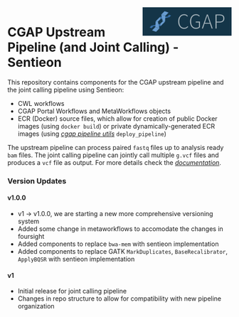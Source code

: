 <img src="https://github.com/dbmi-bgm/cgap-pipeline/blob/master/docs/images/cgap_logo.png" width="200" align="right">

# CGAP Upstream Pipeline (and Joint Calling) - Sentieon

This repository contains components for the CGAP upstream pipeline and the joint calling pipeline using Sentieon:

  * CWL workflows
  * CGAP Portal Workflows and MetaWorkflows objects
  * ECR (Docker) source files, which allow for creation of public Docker images (using `docker build`) or private dynamically-generated ECR images (using [*cgap pipeline utils*](https://github.com/dbmi-bgm/cgap-pipeline-utils/) `deploy_pipeline`)

The upstream pipeline can process paired `fastq` files up to analysis ready `bam` files.
The joint calling pipeline can jointly call multiple `g.vcf` files and produces a `vcf` file as output.
For more details check the [*documentation*](https://cgap-pipeline-main.readthedocs.io/en/latest/Pipelines/Upstream/upstream_sentieon/index-upstream_sentieon.html "upstream pipeline Sentieon").

### Version Updates

#### v1.0.0
* v1 -> v1.0.0, we are starting a new more comprehensive versioning system
* Added some change in metaworkflows to accomodate the changes in foursight
* Added components to replace `bwa-mem` with sentieon implementation
* Added components to replace GATK `MarkDuplicates`, `BaseRecalibrator`, `ApplyBQSR` with sentieon implementation

#### v1
* Initial release for joint calling pipeline
* Changes in repo structure to allow for compatibility with new pipeline organization
